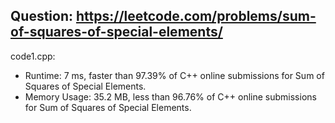 ## Question: https://leetcode.com/problems/sum-of-squares-of-special-elements/

code1.cpp:
* Runtime: 7 ms, faster than 97.39% of C++ online submissions for Sum of Squares of Special Elements.
* Memory Usage: 35.2 MB, less than 96.76% of C++ online submissions for Sum of Squares of Special Elements.
